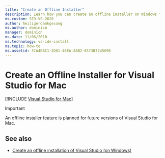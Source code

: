 ```yaml
---
title: "Create an Offline Installer"
description: Learn how you can create an offline installer on Windows for Visual Studio for Mac.
ms.custom: SEO-VS-2020
author: heiligerdankgesang 
ms.author: dominicn
manager: dominicn
ms.date: 11/06/2018
ms.technology: vs-ide-install
ms.topic: how-to
ms.assetid: 5CA4B8C1-2D01-46EA-A6B2-8573B324509B
---
```

# Create an Offline Installer for Visual Studio for Mac

 [!INCLUDE [Visual Studio for Mac](~/includes/applies-to-version/vs-mac-only.md)]

> [!IMPORTANT]
> An offline installer feature is planned for future versions of Visual Studio for Mac.

## See also

- [Create an offline installation of Visual Studio (on Windows)](/visualstudio/install/create-an-offline-installation-of-visual-studio)
